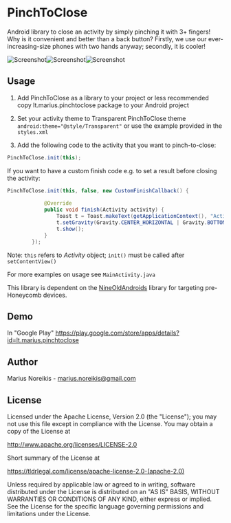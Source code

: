 PinchToClose
============

Android library to close an activity by simply pinching it with 3+ fingers! Why is it convenient and better than a back button? Firstly, we use our ever-increasing-size phones with two hands anyway; secondly, it is cooler!

![Screenshot][1]![Screenshot][2]![Screenshot][3]

Usage
--------

1) Add PinchToClose as a library to your project
or less recommended
copy lt.marius.pinchtoclose package to your Android project

2) Set your activity theme to Transparent PinchToClose theme ```android:theme="@style/Transparent"``` or use the example provided in the ```styles.xml```

3) Add the following code to the activity that you want to pinch-to-close:
```java
PinchToClose.init(this);
````
If you want to have a custom finish code e.g. to set a result before closing the activity:
```java
PinchToClose.init(this, false, new CustomFinishCallback() {
			
			@Override
			public void finish(Activity activity) {
				Toast t = Toast.makeText(getApplicationContext(), "Activity closed", Toast.LENGTH_SHORT);
				t.setGravity(Gravity.CENTER_HORIZONTAL | Gravity.BOTTOM, 0, 20);
				t.show();
			}
		});
```

Note: ```this``` refers to _Activity_ object; ```init()``` must be called after ```setContentView()```

For more examples on usage see ```MainActivity.java```

This library is dependent on the [NineOldAndroids](https://github.com/JakeWharton/NineOldAndroids/#nine-old-androids) library for targeting pre-Honeycomb devices.

Demo
----
In "Google Play" https://play.google.com/store/apps/details?id=lt.marius.pinchtoclose

Author
-------
Marius Noreikis - marius.noreikis@gmail.com

License
--------

Licensed under the Apache License, Version 2.0 (the "License");
you may not use this file except in compliance with the License.
You may obtain a copy of the License at

   http://www.apache.org/licenses/LICENSE-2.0
   
Short summary of the License at

   https://tldrlegal.com/license/apache-license-2.0-(apache-2.0)

Unless required by applicable law or agreed to in writing, software
distributed under the License is distributed on an "AS IS" BASIS,
WITHOUT WARRANTIES OR CONDITIONS OF ANY KIND, either express or implied.
See the License for the specific language governing permissions and
limitations under the License.


[1]: http://imageshack.com/a/img35/8466/ax0d.png
[2]: http://imageshack.com/a/img822/5497/j3ds.png
[3]: http://imageshack.com/a/img853/2023/1lo4.png
